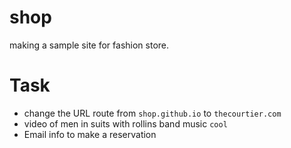# shop
making a sample site for fashion store.

# Task
- change the URL route from `shop.github.io` to `thecourtier.com`
- video of men in suits with rollins band music `cool`
- Email info to make a reservation


